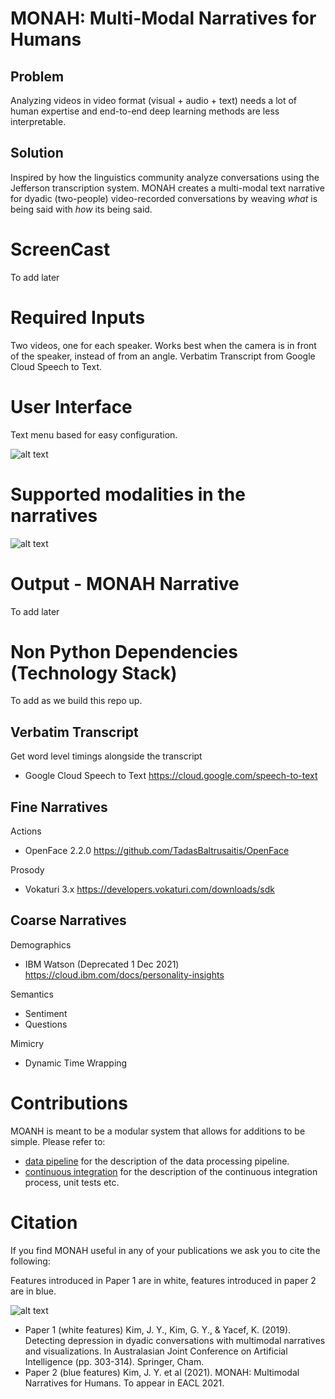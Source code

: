 # MONAH: Multi-Modal Narratives for Humans

## Problem

Analyzing videos in video format (visual + audio + text) needs a lot of human expertise and end-to-end deep learning
methods are less interpretable.

## Solution

Inspired by how the linguistics community analyze conversations using the Jefferson transcription system. MONAH creates
a multi-modal text narrative for dyadic (two-people) video-recorded conversations by weaving _what_ is being said with
_how_ its being said.

# ScreenCast

To add later

# Required Inputs

Two videos, one for each speaker. Works best when the camera is in front of the speaker, instead of from an angle.
Verbatim Transcript from Google Cloud Speech to Text.

# User Interface

Text menu based for easy configuration.

![alt text](https://lucid.app/publicSegments/view/57060778-69b4-4b96-8a6a-2fa7016d2c23/image.jpeg?raw=true)

# Supported modalities in the narratives

![alt text](https://lucid.app/publicSegments/view/eed6165d-fd5d-4af5-a484-56693fe1ca1e/image.jpeg?raw=true)

# Output - MONAH Narrative

To add later

# Non Python Dependencies (Technology Stack)

To add as we build this repo up.

## Verbatim Transcript

Get word level timings alongside the transcript

- Google Cloud Speech to Text
  https://cloud.google.com/speech-to-text

## Fine Narratives

Actions

- OpenFace 2.2.0
  https://github.com/TadasBaltrusaitis/OpenFace

Prosody

- Vokaturi 3.x
  https://developers.vokaturi.com/downloads/sdk

## Coarse Narratives
Demographics
- IBM Watson (Deprecated 1 Dec 2021)
https://cloud.ibm.com/docs/personality-insights

Semantics

- Sentiment
- Questions

Mimicry

- Dynamic Time Wrapping

# Contributions

MOANH is meant to be a modular system that allows for additions to be simple. Please refer to:

- [data pipeline](Documents/data_pipeline.md)
  for the description of the data processing pipeline.
- [continuous integration](Documents/continuous_integration.md)
  for the description of the continuous integration process, unit tests etc.

# Citation

If you find MONAH useful in any of your publications we ask you to cite the following:

Features introduced in Paper 1 are in white, features introduced in paper 2 are in blue.

![alt text](https://lucid.app/publicSegments/view/65ae8f82-2972-4ce7-aedc-54dcf7af47d2/image.jpeg?raw=true)

- Paper 1 (white features) Kim, J. Y., Kim, G. Y., & Yacef, K. (2019). Detecting depression in dyadic conversations with multimodal narratives and visualizations. In Australasian Joint Conference on Artificial Intelligence (pp. 303-314). Springer, Cham.
- Paper 2 (blue features) Kim, J. Y. et al (2021). MONAH: Multimodal Narratives for Humans. To appear in EACL 2021.

